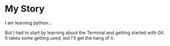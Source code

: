 # My Story

I am learning python...

But I had to start by learning about the Terminal and getting started with Git. 
It takes some getting used, but I'll get the hang of it.

